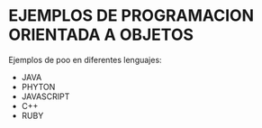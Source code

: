 # EJEMPLOS DE PROGRAMACION ORIENTADA A OBJETOS 

Ejemplos de poo en diferentes lenguajes: 

- JAVA
- PHYTON 
- JAVASCRIPT
- C++
- RUBY


